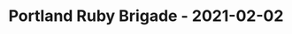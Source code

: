 ---
layout: post
title: Portland Ruby Brigade - 2021-02-02
datetime: '2021-02-02 21:00:00 -0500'
name: Portland Ruby Brigade
external_url: https://www.meetup.com/Portland-Ruby-Brigade/events/275826470/
online_event: true
year_month: 2021-02
---